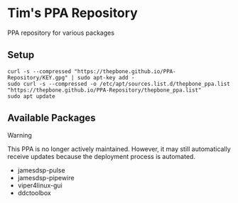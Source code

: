 # Tim's PPA Repository
PPA repository for various packages


## Setup
```
curl -s --compressed "https://thepbone.github.io/PPA-Repository/KEY.gpg" | sudo apt-key add -
sudo curl -s --compressed -o /etc/apt/sources.list.d/thepbone_ppa.list "https://thepbone.github.io/PPA-Repository/thepbone_ppa.list"
sudo apt update
```
## Available Packages

> [!WARNING]
> This PPA is no longer actively maintained. However, it may still automatically receive updates because the deployment process is automated.

* jamesdsp-pulse
* jamesdsp-pipewire
* viper4linux-gui
* ddctoolbox
